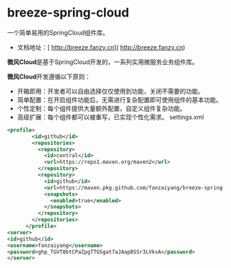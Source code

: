 # breeze-spring-cloud
一个简单易用的SpringCloud组件库。
* 文档地址：[ http://breeze.fanzy.cn]( http://breeze.fanzy.cn)

**微风Cloud**是基于SpringCloud开发的，一系列实用微服务业务组件库。

**微风Cloud**开发遵循以下原则：

* 开箱即用：开发者可以自由选择仅仅使用到功能，关闭不需要的功能。
* 简单配置：在开启组件功能后，无需进行复杂配置即可使用组件的基本功能。
* 个性定制：每个组件提供大量额外配置，自定义组件复杂功能。
* 高级扩展：每个组件都可以被重写，已实现个性化需求。
settings.xml
```xml
<profile>
        <id>github</id>
        <repositories>
          <repository>
            <id>central</id>
            <url>https://repo1.maven.org/maven2</url>
          </repository>
          <repository>
            <id>github</id>
            <url>https://maven.pkg.github.com/fanzaiyang/breeze-spring-cloud</url>
            <snapshots>
              <enabled>true</enabled>
            </snapshots>
          </repository>
        </repositories>
      </profile>
<server>
<id>github</id>
<username>fanzaiyang</username>
<password>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</password>
</server>
```